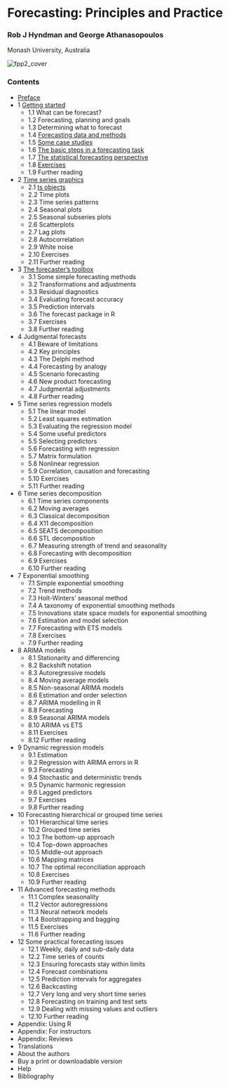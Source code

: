 # Forecasting: Principles and Practice

### Rob J Hyndman and George Athanasopoulos

Monash University, Australia


![fpp2_cover](https://otexts.com/fpp2/fpp2_cover.jpg)


### Contents

* [Preface](preface.md)
* 1 [Getting started](intro.md)
   * 1.1 What can be forecast?
   * 1.2 Forecasting, planning and goals
   * 1.3 Determining what to forecast
   * 1.4 [Forecasting data and methods](data-methods.md)
   * 1.5 [Some case studies](case-studies.md)
   * 1.6 [The basic steps in a forecasting task](basic-steps.md)
   * 1.7 [The statistical forecasting perspective](perspective.md)
   * 1.8 [Exercises](intro-exercises.md)
   * 1.9 Further reading
* 2 [Time series graphics](graphics.md)
   * 2.1 [ts objects](ts-objects.md)
   * 2.2 Time plots
   * 2.3 Time series patterns
   * 2.4 Seasonal plots
   * 2.5 Seasonal subseries plots
   * 2.6 Scatterplots
   * 2.7 Lag plots
   * 2.8 Autocorrelation
   * 2.9 White noise
   * 2.10 Exercises
   * 2.11 Further reading
* 3 [The forecaster’s toolbox](toolbox.md)
   * 3.1 Some simple forecasting methods
   * 3.2 Transformations and adjustments
   * 3.3 Residual diagnostics
   * 3.4 Evaluating forecast accuracy
   * 3.5 Prediction intervals
   * 3.6 The forecast package in R
   * 3.7 Exercises
   * 3.8 Further reading
* 4 Judgmental forecasts
   * 4.1 Beware of limitations
   * 4.2 Key principles
   * 4.3 The Delphi method
   * 4.4 Forecasting by analogy
   * 4.5 Scenario forecasting
   * 4.6 New product forecasting
   * 4.7 Judgmental adjustments
   * 4.8 Further reading
* 5 Time series regression models
   * 5.1 The linear model
   * 5.2 Least squares estimation
   * 5.3 Evaluating the regression model
   * 5.4 Some useful predictors
   * 5.5 Selecting predictors
   * 5.6 Forecasting with regression
   * 5.7 Matrix formulation
   * 5.8 Nonlinear regression
   * 5.9 Correlation, causation and forecasting
   * 5.10 Exercises
   * 5.11 Further reading
* 6 Time series decomposition
   * 6.1 Time series components
   * 6.2 Moving averages
   * 6.3 Classical decomposition
   * 6.4 X11 decomposition
   * 6.5 SEATS decomposition
   * 6.6 STL decomposition
   * 6.7 Measuring strength of trend and seasonality
   * 6.8 Forecasting with decomposition
   * 6.9 Exercises
   * 6.10 Further reading
* 7 Exponential smoothing
   * 7.1 Simple exponential smoothing
   * 7.2 Trend methods
   * 7.3 Holt-Winters’ seasonal method
   * 7.4 A taxonomy of exponential smoothing methods
   * 7.5 Innovations state space models for exponential smoothing
   * 7.6 Estimation and model selection
   * 7.7 Forecasting with ETS models
   * 7.8 Exercises
   * 7.9 Further reading
* 8 ARIMA models
   * 8.1 Stationarity and differencing
   * 8.2 Backshift notation
   * 8.3 Autoregressive models
   * 8.4 Moving average models
   * 8.5 Non-seasonal ARIMA models
   * 8.6 Estimation and order selection
   * 8.7 ARIMA modelling in R
   * 8.8 Forecasting
   * 8.9 Seasonal ARIMA models
   * 8.10 ARIMA vs ETS
   * 8.11 Exercises
   * 8.12 Further reading
* 9 Dynamic regression models
   * 9.1 Estimation
   * 9.2 Regression with ARIMA errors in R
   * 9.3 Forecasting
   * 9.4 Stochastic and deterministic trends
   * 9.5 Dynamic harmonic regression
   * 9.6 Lagged predictors
   * 9.7 Exercises
   * 9.8 Further reading
* 10 Forecasting hierarchical or grouped time series
   * 10.1 Hierarchical time series
   * 10.2 Grouped time series
   * 10.3 The bottom-up approach
   * 10.4 Top-down approaches
   * 10.5 Middle-out approach
   * 10.6 Mapping matrices
   * 10.7 The optimal reconciliation approach
   * 10.8 Exercises
   * 10.9 Further reading
* 11 Advanced forecasting methods
   * 11.1 Complex seasonality
   * 11.2 Vector autoregressions
   * 11.3 Neural network models
   * 11.4 Bootstrapping and bagging
   * 11.5 Exercises
   * 11.6 Further reading
* 12 Some practical forecasting issues
   * 12.1 Weekly, daily and sub-daily data
   * 12.2 Time series of counts
   * 12.3 Ensuring forecasts stay within limits
   * 12.4 Forecast combinations
   * 12.5 Prediction intervals for aggregates
   * 12.6 Backcasting
   * 12.7 Very long and very short time series
   * 12.8 Forecasting on training and test sets
   * 12.9 Dealing with missing values and outliers
   * 12.10 Further reading
* Appendix: Using R
* Appendix: For instructors
* Appendix: Reviews
* Translations
* About the authors
* Buy a print or downloadable version
* Help
* Bibliography
